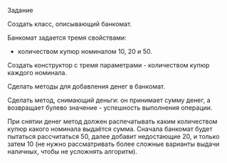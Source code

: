 Задание 

Создать класс, описывающий банкомат.

Банкомат задается тремя свойствами:
- количеством купюр номиналом 10, 20 и 50.

Создать конструктор с тремя параметрами - количеством купюр каждого номинала.

Сделать методы для добавления денег в банкомат.

Сделать метод, снимающий деньги: он принимает сумму денег, а возвращает булево значение - успешность выполнения операции.

При снятии денег метод должен распечатывать каким количеством купюр какого номинала выдаётся сумма. Сначала банкомат будет пытаться рассчитаться 50, далее добавит недостающие 20, и только затем 10 
(не нужно рассматривать более сложные варианты выдачи наличных, чтобы не усложнять алгоритм).
